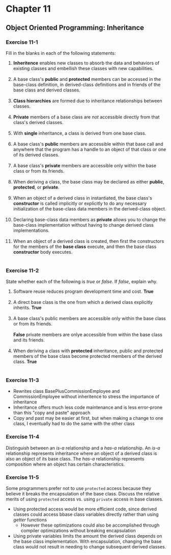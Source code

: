 # Chapter 11
## Object Oriented Programming: Inheritance

### Exercise 11-1
Fill in the blanks in each of the following statements:
1. **Inheritence** enables new classes to absorb the data and behaviors of existing classes and embellish these classes with new capabilities. <br><br>
1. A base class's **public** and **protected** members can be accessed in the base-class definition, in derived-class definitions and in friends of the base class and derived classes. <br><br>
1. **Class hierarchies**  are formed due to inheritance relationships between classes.<br><br>
1. **Private** members of a base class are *not* accessible directly from that class's derived classes.<br><br>
1. With **single** inheritance, a class is derived from one base class.<br><br>
1. A base class's **public** members are accessible within that base call and anywhere that the program has a handle to an object of that class or one of its derived classes.<br><br>
1. A base class's **private** members are accessible only within the base class or from its friends.<br><br>
1. When deriving a class, the base class may be declared as either **public**, **protected**, or **private**.<br><br>
1. When an object of a derived class in instantiated, the base class's **constructor** is called implicitly or explicitly to do any necessary initialization of the base-class data members in the derived-class object.<br><br>
1. Declaring base-class data members as **private** allows you to change the base-class implementation without having to change derived class implementations.<br><br>
1. When an object of a derived class is created, then first the constructors for the members of the **base class** execute, and then the base class **constructor** body executes.<br><br>

### Exercise 11-2
State whether each of the following is *true* or *false*. If *false*, explain why.
1. Software reuse reduces program development time and cost. **True** <br><br>
1. A direct base class is the one from which a derived class explicitly inherits. **True** <br><br>
1. A base class's public members are accessible only within the base class or from its friends. <br><br>**False** private members are onlye accessible from within the base class and its friends.<br><br>
1. When deriving a class with **protected** inheritance, public and protected members of the base class become protected members of the derived class.  **True** <br><br>

### Exercise 11-3
* Rewrites class BasePlusCommissionEmployee and CommissionEmployee without inheritence to stress the importance of inheritance
* Inheritance offers much less code maintenance and is less error-prone than this "copy and paste" approach
* Copy and past may be easier at first, but when making a change to one class, I eventually had to do the same with the other class

### Exercise 11-4
Distinguish between an *is-a* relationship and a *has-a* relationship.
An *is-a* relationship represents inheritance where an object of a derived class is also an object of its base class. The *has-a* relationship represents composition where an object has certain characteristics.
### Exercise 11-5
Some programmers prefer not to use <code>protected</code> access because they believe it breaks the encapsulation of the base class. Discuss the relative merits of using <code>protected</code> access vs. using <code>private</code> access in base classes.
* Using protected access would be more efficient code, since derived classes could access bbase class variables directly rather than using *getter* functions
    * However these optimizations could also be accomplished through compiler optimizations without breaking encapsulation
* Using private variables limits the amount the derived class depends on the base class implementation. With encapsulation, changing the base class would not result in needing to change subsequent derived classes.